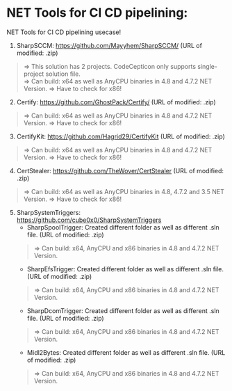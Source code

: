# NET Tools for CI CD pipelining:

NET Tools for CI CD pipelining usecase!

1. SharpSCCM: https://github.com/Mayyhem/SharpSCCM/ (URL of modified: .zip)

> => This solution has 2 projects. CodeCepticon only supports single-project solution file. \
> => Can build: x64 as well as AnyCPU binaries in 4.8 and 4.7.2 NET Version.
> => Have to check for x86!

2. Certify: https://github.com/GhostPack/Certify/ (URL of modified: .zip)

> => Can build: x64 as well as AnyCPU binaries in 4.8 and 4.7.2 NET Version.
> => Have to check for x86!

3. CertifyKit: https://github.com/Hagrid29/CertifyKit (URL of modified: .zip)

> => Can build: x64 as well as AnyCPU binaries in 4.8 and 4.7.2 NET Version.
> => Have to check for x86!

4. CertStealer: https://github.com/TheWover/CertStealer (URL of modified: .zip)

> => Can build: x64 as well as AnyCPU binaries in 4.8, 4.7.2 and 3.5 NET Version.
> => Have to check for x86!

5. SharpSystemTriggers: https://github.com/cube0x0/SharpSystemTriggers
   - SharpSpoolTrigger: Created different folder as well as different .sln file. (URL of modified: .zip)
   > => Can build: x64, AnyCPU and x86 binaries in 4.8 and 4.7.2 NET Version.
   - SharpEfsTrigger: Created different folder as well as different .sln file. (URL of modified: .zip)
   > => Can build: x64, AnyCPU and x86 binaries in 4.8 and 4.7.2 NET Version.
   - SharpDcomTrigger: Created different folder as well as different .sln file. (URL of modified: .zip)
   > => Can build: x64, AnyCPU and x86 binaries in 4.8 and 4.7.2 NET Version.
   - Midl2Bytes: Created different folder as well as different .sln file. (URL of modified: .zip)
   > => Can build: x64, AnyCPU and x86 binaries in 4.8 and 4.7.2 NET Version.



